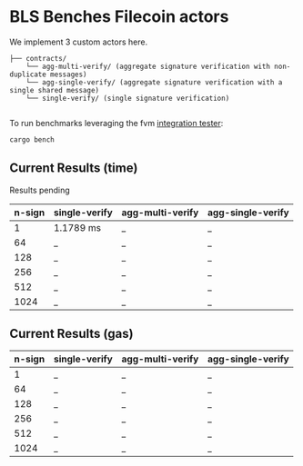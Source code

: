 # BLS Benches Filecoin actors

We implement 3 custom actors here. 

```
├── contracts/ 
    └── agg-multi-verify/ (aggregate signature verification with non-duplicate messages)
    └── agg-single-verify/ (aggregate signature verification with a single shared message)
    └── single-verify/ (single signature verification)
   
```


To run benchmarks leveraging the fvm [integration tester](https://github.com/filecoin-project/ref-fvm/tree/master/testing/integration):
```bash
cargo bench
```


## Current Results (time)

Results pending

| n-sign |  single-verify | agg-multi-verify | agg-single-verify |
| -----  | ----------- |  ----------- | ----------- |
| 1      | 1.1789 ms   |  _           | _           |
| 64     | _           |  _           | _           |
| 128    | _           |  _           | _           |
| 256    | _           |  _           | _           |
| 512    | _           |  _           | _           |
| 1024   | _           |  _           | _           |


## Current Results (gas)

| n-sign |  single-verify | agg-multi-verify | agg-single-verify |
| -----  | ----------- |  ----------- | ----------- |
| 1      | _           |  _           | _           |
| 64     | _           |  _           | _           |
| 128    | _           |  _           | _           |
| 256    | _           |  _           | _           |
| 512    | _           |  _           | _           |
| 1024   | _           |  _           | _           |